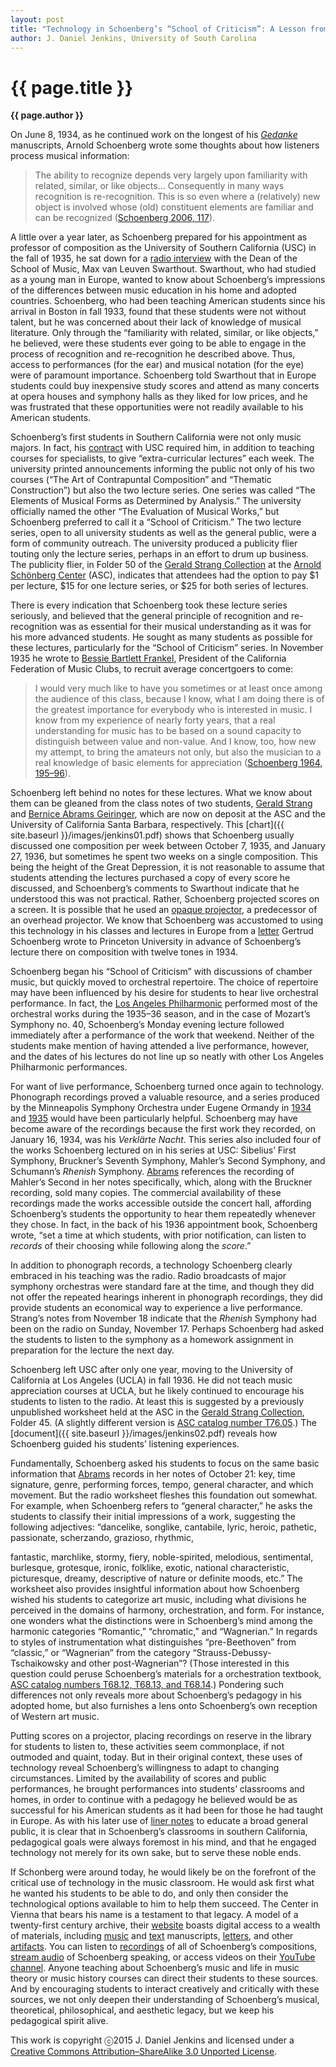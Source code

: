 ```yaml
---
layout: post
title: "Technology in Schoenberg’s “School of Criticism”: A Lesson from the Past"
author: J. Daniel Jenkins, University of South Carolina
---
```


{{ page.title }}
================

**{{ page.author }}**

On June 8, 1934, as he continued work on the longest of his [*Gedanke*](https://openlibrary.org/works/OL9266649W/The_Musical_Idea_And_the_Logic_Technique_And_Art_of_Its_Presentation) manuscripts, Arnold Schoenberg wrote some thoughts about how listeners process musical information:

> The ability to recognize depends very largely upon familiarity with related, similar, or like objects… Consequently in many ways recognition is re-recognition. This is so even where a (relatively) new object is involved whose (old) constituent elements are familiar and can be recognized ([Schoenberg 2006, 117](https://openlibrary.org/works/OL9266649W/The_Musical_Idea_And_the_Logic_Technique_And_Art_of_Its_Presentation)).

A little over a year later, as Schoenberg prepared for his appointment as professor of composition as the University of Southern California (USC) in the fall of 1935, he sat down for a [radio interview](https://openlibrary.org/works/OL3275904W/Schoenberg_and_His_World) with the Dean of the School of Music, Max van Leuven Swarthout. Swarthout, who had studied as a young man in Europe, wanted to know about Schoenberg’s impressions of the differences between music education in his home and adopted countries. Schoenberg, who had been teaching American students since his arrival in Boston in fall 1933, found that these students were not without talent, but he was concerned about their lack of knowledge of musical literature. Only through the “familiarity with related, similar, or like objects,” he believed, were these students ever going to be able to engage in the process of recognition and re-recognition he described above. Thus, access to performances (for the ear) and musical notation (for the eye) were of paramount importance. Schoenberg told Swarthout that in Europe students could buy inexpensive study scores and attend as many concerts at opera houses and symphony halls as they liked for low prices, and he was frustrated that these opportunities were not readily available to his American students.

Schoenberg’s first students in Southern California were not only music majors. In fact, his [contract](http://www.schoenberg.at/letters/search_show_letter.php?ID_Number=17930) with USC required him, in addition to teaching courses for specialists, to give “extra-curricular lectures” each week. The university printed announcements informing the public not only of his two courses (“The Art of Contrapuntal Composition” and “Thematic Construction”) but also the two lecture series. One series was called “The Elements of Musical Forms as Determined by Analysis.” The university officially named the other “The Evaluation of Musical Works,” but Schoenberg preferred to call it a “School of Criticism.” The two lecture series, open to all university students as well as the general public, were a form of community outreach. The university produced a publicity flier touting only the lecture series, perhaps in an effort to drum up business. The publicity flier, in Folder 50 of the [Gerald Strang Collection](http://www.schoenberg.at/index.php/en/?option=com_content&view=article&id=738:satellite-collection-s29) at the [Arnold Schönberg Center](http://www.schoenberg.at/index.php/en/) (ASC), indicates that attendees had the option to pay $1 per lecture, $15 for one lecture series, or $25 for both series of lectures.

There is every indication that Schoenberg took these lecture series seriously, and believed that the general principle of recognition and re-recognition was as essential for their musical understanding as it was for his more advanced students. He sought as many students as possible for these lectures, particularly for the “School of Criticism” series. In November 1935 he wrote to [Bessie Bartlett Frankel](http://www.schoenberg.at/letters/search_show_letter.php?ID_Number=2789), President of the California Federation of Music Clubs, to recruit average concertgoers to come:

> I would very much like to have you sometimes or at least once among the audience of this class, because I know, what I am doing there is of the greatest importance for everybody who is interested in music. I know from my experience of nearly forty years, that a real understanding for music has to be based on a sound capacity to distinguish between value and non-value. And I know, too, how new my attempt, to bring the amateurs not only, but also the musician to a real knowledge of basic elements for appreciation ([Schoenberg 1964, 195–96](https://openlibrary.org/books/OL7709183M/Letters)).

Schoenberg left behind no notes for these lectures. What we know about them can be gleaned from the class notes of two students, [Gerald Strang](http://www.schoenberg.at/index.php/en/?option=com_content&view=article&id=738:satellite-collection-s29) and [Bernice Abrams Geiringer](http://www.library.ucsb.edu/special-collections/performing-arts/pamss40), which are now on deposit at the ASC and the University of California Santa Barbara, respectively. This [chart]({{ site.baseurl }}/images/jenkins01.pdf) shows that Schoenberg usually discussed one composition per week between October 7, 1935, and January 27, 1936, but sometimes he spent two weeks on a single composition. This being the height of the Great Depression, it is not reasonable to assume that students attending the lectures purchased a copy of every score he discussed, and Schoenberg’s comments to Swarthout indicate that he understood this was not practical. Rather, Schoenberg projected scores on a screen. It is possible that he used an [opaque projector](http://en.wikipedia.org/wiki/Opaque_projector), a predecessor of an overhead projector. We know that Schoenberg was accustomed to using this technology in his classes and lectures in Europe from a [letter](http://www.schoenberg.at/letters/search_show_letter.php?ID_Number=2610) Gertrud Schoenberg wrote to Princeton University in advance of Schoenberg’s lecture there on composition with twelve tones in 1934.

Schoenberg began his “School of Criticism” with discussions of chamber music, but quickly moved to orchestral repertoire. The choice of repertoire may have been influenced by his desire for students to hear live orchestral performance. In fact, the [Los Angeles Philharmonic](http://www.laphil.com/philpedia/archives) performed most of the orchestral works during the 1935–36 season, and in the case of Mozart’s Symphony no. 40, Schoenberg’s Monday evening lecture followed immediately after a performance of the work that weekend. Neither of the students make mention of having attended a live performance, however, and the dates of his lectures do not line up so neatly with other Los Angeles Philharmonic performances.

For want of live performance, Schoenberg turned once again to technology. Phonograph recordings proved a valuable resource, and a series produced by the Minneapolis Symphony Orchestra under Eugene Ormandy in [1934](http://www.library.upenn.edu/exhibits/music/ormandy_minn/case6.html) and [1935](http://www.library.upenn.edu/exhibits/music/ormandy_minn/case7.html) would have been particularly helpful. Schoenberg may have become aware of the recordings because the first work they recorded, on January 16, 1934, was his *Verklärte Nacht*. This series also included four of the works Schoenberg lectured on in his series at USC: Sibelius’ First Symphony, Bruckner’s Seventh Symphony, Mahler’s Second Symphony, and Schumann’s *Rhenish* Symphony. [Abrams](http://www.library.ucsb.edu/special-collections/performing-arts/pamss40) references the recording of Mahler’s Second in her notes specifically, which, along with the Bruckner recording, sold many copies. The commercial availability of these recordings made the works accessible outside the concert hall, affording Schoenberg’s students the opportunity to hear them repeatedly whenever they chose. In fact, in the back of his 1936 appointment book, Schoenberg wrote, “set a time at which students, with prior notification, can listen to *records* of their choosing while following along the *score*.”

In addition to phonograph records, a technology Schoenberg clearly embraced in his teaching was the radio. Radio broadcasts of major symphony orchestras were standard fare at the time, and though they did not offer the repeated hearings inherent in phonograph recordings, they did provide students an economical way to experience a live performance. Strang’s notes from November 18 indicate that the *Rhenish* Symphony had been on the radio on Sunday, November 17. Perhaps Schoenberg had asked the students to listen to the symphony as a homework assignment in preparation for the lecture the next day.

Schoenberg left USC after only one year, moving to the University of California at Los Angeles (UCLA) in fall 1936. He did not teach music appreciation courses at UCLA, but he likely continued to encourage his students to listen to the radio. At least this is suggested by a previously unpublished worksheet held at the ASC in the [Gerald Strang Collection](http://www.schoenberg.at/index.php/en/?option=com_content&view=article&id=738:satellite-collection-s29), Folder 45. (A slightly different version is [ASC catalog number T76.05](http://www.schoenberg.at/index.php/en/archiv-2/texte).) The [document]({{ site.baseurl }}/images/jenkins02.pdf) reveals how Schoenberg guided his students’ listening experiences.

Fundamentally, Schoenberg asked his students to focus on the same basic information that [Abrams](http://www.library.ucsb.edu/special-collections/performing-arts/pamss40) records in her notes of October 21: key, time signature, genre, performing forces, tempo, general character, and which movement. But the radio worksheet fleshes this foundation out somewhat. For example, when Schoenberg refers to “general character,” he asks the students to classify their initial impressions of a work, suggesting the following adjectives: “dancelike, songlike, cantabile, lyric, heroic, pathetic, passionate, scherzando, grazioso, rhythmic,

fantastic, marchlike, stormy, fiery, noble-spirited, melodious, sentimental, burlesque, grotesque, ironic, folklike, exotic, national characteristic, picturesque, dreamy, descriptive of nature or definite moods, etc.” The worksheet also provides insightful information about how Schoenberg wished his students to categorize art music, including what divisions he perceived in the domains of harmony, orchestration, and form. For instance, one wonders what the distinctions were in Schoenberg’s mind among the harmonic categories “Romantic,” “chromatic,” and “Wagnerian.” In regards to styles of instrumentation what distinguishes “pre-Beethoven” from “classic,” or “Wagnerian” from the category “Strauss-Debussy-Tschaikowsky and other post-Wagnerian”? (Those interested in this question could peruse Schoenberg’s materials for a orchestration textbook, [ASC catalog numbers T68.12, T68.13, and T68.14](http://www.schoenberg.at/index.php/en/archiv-2/texte).) Pondering such differences not only reveals more about Schoenberg’s pedagogy in his adopted home, but also furnishes a lens onto Schoenberg’s own reception of Western art music.

Putting scores on a projector, placing recordings on reserve in the library for students to listen to, these activities seem commonplace, if not outmoded and quaint, today. But in their original context, these uses of technology reveal Schoenberg’s willingness to adapt to changing circumstances. Limited by the availability of scores and public performances, he brought performances into students’ classrooms and homes, in order to continue with a pedagogy he believed would be as successful for his American students as it had been for those he had taught in Europe. As with his later use of [liner notes](http://www.schoenberg.at/index.php/en/veranstaltungen-2/eventdetail/2667/-/arnold-schoenberg-symposium) to educate a broad general public, it is clear that in Schoenberg’s classrooms in southern California, pedagogical goals were always foremost in his mind, and that he engaged technology not merely for its own sake, but to serve these noble ends.

If Schonberg were around today, he would likely be on the forefront of the critical use of technology in the music classroom. He would ask first what he wanted his students to be able to do, and only then consider the technological options available to him to help them succeed. The Center in Vienna that bears his name is a testament to that legacy. A model of a twenty-first century archive, their [website](http://www.schoenberg.at/index.php/en/) boasts digital access to a wealth of materials, including [music](http://www.schoenberg.at/index.php/en/archiv-2/musik) and [text](http://www.schoenberg.at/index.php/en/archiv-2/texte) manuscripts, [letters](http://www.schoenberg.at/index.php/en/archiv-2/briefe), and other [artifacts](http://www.schoenberg.at/resources/pages/home.php). You can listen to [recordings](http://www.schoenberg.at/index.php/en/schoenberg-2/kompositionen) of all of Schoenberg’s compositions, [stream audio](http://www.schoenberg.at/index.php/en/archiv-2/schoenberg-spricht) of Schoenberg speaking, or access videos on their [YouTube channel](https://www.youtube.com/user/ascvideo). Anyone teaching about Schoenberg’s music and life in music theory or music history courses can direct their students to these sources. And by encouraging students to interact creatively and critically with these sources, we not only deepen their understanding of Schoenberg’s musical, theoretical, philosophical, and aesthetic legacy, but we keep his pedagogical spirit alive.


This work is copyright ⓒ2015 J. Daniel Jenkins and licensed under a [Creative Commons Attribution–ShareAlike 3.0 Unported License](http://creativecommons.org/licenses/by-sa/3.0/).